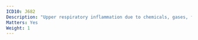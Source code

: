 ```yaml
---
ICD10: J682
Description: "Upper respiratory inflammation due to chemicals, gases, fumes and vapours, not elsewhere classified"
Matters: Yes
Weight: 1
---
```


